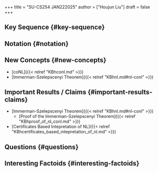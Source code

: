 +++
title = "SU-CS254 JAN222025"
author = ["Houjun Liu"]
draft = false
+++

## Key Sequence {#key-sequence}


## Notation {#notation}


## New Concepts {#new-concepts}

-   [coNL]({{< relref "KBhconl.md" >}})
-   [Immerman-Szelepscenyi Theorem]({{< relref "KBhnl.md#nl-conl" >}})


## Important Results / Claims {#important-results-claims}

-   [Immerman-Szelepscenyi Theorem]({{< relref "KBhnl.md#nl-conl" >}})
    -   [Proof of the Immerman-Szelepscenyi Theorem]({{< relref "KBhproof_of_nl_conl.md" >}})
-   [Certificates Based Intepretation of NL]({{< relref "KBhcertificates_based_intepretation_of_nl.md" >}})


## Questions {#questions}


## Interesting Factoids {#interesting-factoids}
